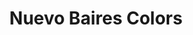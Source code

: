 ---
title: "Nuevo Baires Colors"
url: /ciudad-autonoma-de-buenos-aires/nuevo-baires-colors/
shop: Kosmetik
---